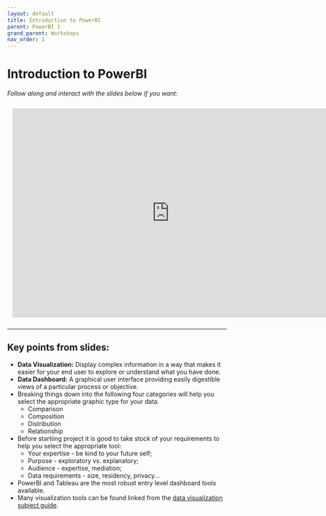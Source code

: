 ```yaml
---
layout: default
title: Introduction to PowerBI
parent: PowerBI 1
grand_parent: Workshops
nav_order: 1
---
```


# Introduction to PowerBI

*Follow along and interact with the slides below if you want:*
<br>

<iframe width="720" height="480" frameborder="0" marginheight="0" marginwidth="0" style="border:12px solid  #fcfcfc" src="https://meginwinnipeg.github.io/slides/pbi_s2021.html"></iframe>

<hr>

## Key points from slides:

- **Data Visualization:** Display complex information in a way that makes it easier for your end user to explore or understand what you have done.  
- **Data Dashboard:** A graphical user interface providing easily digestible views of a particular process or objective.  
- Breaking things down into the following four categories will help you select the appropriate graphic type for your data.
	- Comparison  
    - Composition  
    - Distribution  
    - Relationship  
- Before startiing project it is good to take stock of your requirements to help you select the appropriate tool: 
	- Your expertise - be kind to your future self;  
    - Purpose - exploratory vs. explanatory;  
    - Audience - expertise, mediation;  
    - Data requirements - size, residency, privacy...  
- PowerBI and Tableau are the most robust entry level dashboard tools available.  
- Many visualization tools can be found linked from the [data visualization subject guide](https://libguides.lib.umanitoba.ca/viz).  


